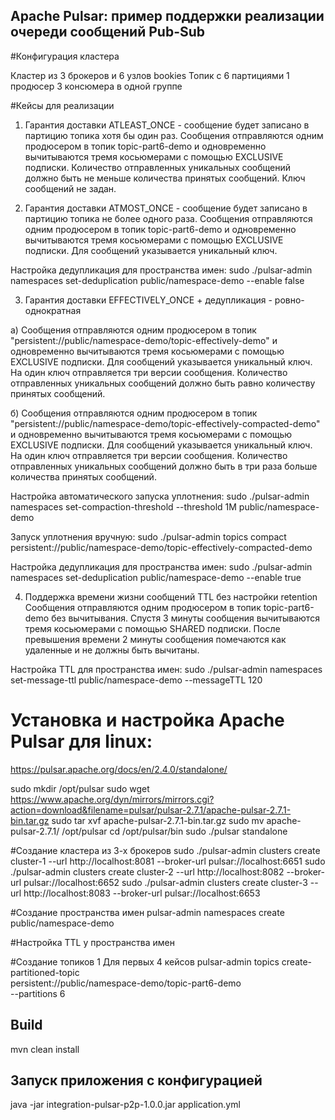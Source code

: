 ## Apache Pulsar: пример поддержки реализации очереди сообщений Pub-Sub

#Конфигурация кластера

Кластер из 3 брокеров и 6 узлов bookies
Топик с  6 партициями
1 продюсер
3 консюмера в одной группе

#Кейсы для реализации 
1. Гарантия доставки ATLEAST_ONCE - сообщение будет записано в партицию топика хотя бы один раз.
Сообщения отправляются одним продюсером в топик topic-part6-demo и одновременно вычитываются тремя косьюмерами с помощью EXCLUSIVE подписки.
Количество отправленных уникальных сообщений должно быть не меньше количества принятых сообщений.
Ключ сообщений не задан. 

2. Гарантия доставки ATMOST_ONCE - сообщение будет записано в партицию топика не более одного раза.
Сообщения отправляются одним продюсером в топик topic-part6-demo и одновременно вычитываются тремя косьюмерами с помощью EXCLUSIVE подписки.
Для сообщений указывается уникальный ключ.

Настройка дедупликация для пространства имен:
sudo ./pulsar-admin namespaces set-deduplication public/namespace-demo --enable false

3. Гарантия доставки EFFECTIVELY_ONCE + дедупликация - ровно-однократная

a) Сообщения отправляются одним продюсером в топик "persistent://public/namespace-demo/topic-effectively-demo" 
    и одновременно вычитываются тремя косьюмерами с помощью EXCLUSIVE подписки.
    Для сообщений указывается уникальный ключ. На один ключ отправляется три версии сообщения.
    Количество отправленных уникальных сообщений должно быть равно количеству принятых сообщений.

б) Сообщения отправляются одним продюсером в топик "persistent://public/namespace-demo/topic-effectively-compacted-demo" 
   и одновременно вычитываются тремя косьюмерами с помощью EXCLUSIVE подписки.
   Для сообщений указывается уникальный ключ. На один ключ отправляется три версии сообщения.
   Количество отправленных уникальных сообщений должно быть в три раза больше количества принятых сообщений.
   
Настройка автоматического запуска уплотнения:
sudo ./pulsar-admin namespaces set-compaction-threshold --threshold 1M public/namespace-demo

Запуск уплотнения вручную:
sudo ./pulsar-admin topics compact persistent://public/namespace-demo/topic-effectively-compacted-demo

Настройка дедупликация для пространства имен:
sudo ./pulsar-admin namespaces set-deduplication public/namespace-demo --enable true

4. Поддержка времени жизни сообщений TTL без настройки retention
Сообщения отправляются одним продюсером в топик topic-part6-demo без вычитывания.
Спустя 3 минуты сообщения вычитываются тремя косьюмерами с помощью SHARED подписки.
После превышения времени 2 минуты сообщения помечаются как удаленные и не должны быть вычитаны.

Настройка TTL для пространства имен:
sudo ./pulsar-admin namespaces set-message-ttl public/namespace-demo --messageTTL 120 

# Установка и настройка Apache Pulsar для linux:
https://pulsar.apache.org/docs/en/2.4.0/standalone/

sudo mkdir /opt/pulsar
sudo wget https://www.apache.org/dyn/mirrors/mirrors.cgi?action=download&filename=pulsar/pulsar-2.7.1/apache-pulsar-2.7.1-bin.tar.gz
sudo tar xvf apache-pulsar-2.7.1-bin.tar.gz
sudo mv apache-pulsar-2.7.1/ /opt/pulsar
cd /opt/pulsar/bin
sudo ./pulsar standalone

#Создание кластера из 3-х брокеров
sudo ./pulsar-admin clusters create cluster-1 --url http://localhost:8081 --broker-url pulsar://localhost:6651
sudo ./pulsar-admin clusters create cluster-2 --url http://localhost:8082 --broker-url pulsar://localhost:6652
sudo ./pulsar-admin clusters create cluster-3 --url http://localhost:8083 --broker-url pulsar://localhost:6653

#Создание пространства имен
pulsar-admin namespaces create public/namespace-demo

#Настройка TTL у пространства имен

#Создание топиков
1 Для первых 4 кейсов
pulsar-admin topics create-partitioned-topic \
  persistent://public/namespace-demo/topic-part6-demo \
  --partitions 6    

## Build
mvn clean install

## Запуск приложения с конфигурацией
java -jar integration-pulsar-p2p-1.0.0.jar application.yml
